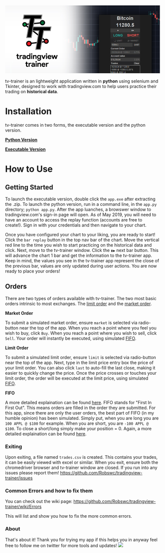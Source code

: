 ![demopic](img/tv-gui-banner.jpg)

tv-trainer is an lightweight application written in **python** using selenium and Tkinter, designed to work with tradingview.com to help users practice their trading on **historical data**.

# Installation
tv-trainer comes in two forms, the executable version and the python version.

[**Python Version**](https://github.com/Robswc/tradingview-trainer/wiki/Python-Installation)

[**Executable Version**](https://github.com/Robswc/tradingview-trainer/wiki/Executable-Installation)

# How to Use

## Getting Started
To launch the executable version, double click the `app.exe` after extracting the .zip.  To launch the python version, run in a command line, in the `app.py` directory; `python app.py`.  After the app luanches, a browswer window to tradingview.com's sign-in page will open.  As of May 2019, you will need to have an account to access the replay function (accounts are free to create!).  Sign in with your credentials and then navigate to your chart.

Once you have configured your chart to your liking, you are ready to start! Click the `bar replay` button in the top nav bar of the chart.  Move the vertical red line to the time you wish to start practicing on the historical data and click.  Next, move to the tv-trainer window.  Click the `▮▶` next bar button.  This will advance the chart 1 bar and get the information to the tv-trainer app.  Keep in mind, the values you see in the tv-trainer app represent the close of the previous bar, values are only updated during user actions.  You are now ready to place your orders!

## Orders

There are two types of orders available with tv-trainer.  The two most basic orders intrinsic to most exchanges.  The [limit order](https://www.investopedia.com/terms/l/limitorder.asp) and the [market order](https://www.investopedia.com/terms/m/marketorder.asp).

**Market Order**

To submit a simulated market order, ensure `market` is selected via radio-button near the top of the app.  When you reach a point where you feel you wish to buy, click `Buy`.  When you reach a point where you wish to sell, click `Sell`.  Your order will instantly be executed, using simulated [FIFO](https://github.com/Robswc/tradingview-trainer/wiki/FIFO).

**Limit Order**

To submit a simulated limit order, ensure `limit` is selected via radio-button near the top of the app.  Next, type in the limit price entry box the price of your limit order.  You can also click `last` to auto-fill the last close, making it easier to quickly change the price.  Once the price crosses or touches your limit order, the order will be executed at the limit price, using simulated [FIFO](https://github.com/Robswc/tradingview-trainer/wiki/FIFO).

**FIFO**

A more detailed explaination can be found [here](https://github.com/Robswc/tradingview-trainer/wiki/FIFO).  FIFO stands for "First In First Out".  This means orders are filled in the order they are submitted.  For this app, since there are only the user orders, the best part of FIFO (in my humble opinion) has been simulated.  Simply put, when you are long you are `100 APPL @ $100` for example.  When you are short, you are `-100 APPL @ $100`.  To close a short/long simply make your position = 0.  Again, a more detailed explaination can be found [here](https://github.com/Robswc/tradingview-trainer/wiki/FIFO).

### Exiting

Upon exiting, a file named `trades.csv` is created.  This contains your trades, it can be easily viewed with excel or similar.  When you exit, ensure both the chromedriver browser and tv-trainer window are closed.  If you run into any issues please report them! https://github.com/Robswc/tradingview-trainer/issues

### Common Errors and how to fix them

You can check out the wiki page: https://github.com/Robswc/tradingview-trainer/wiki/Errors 

This will list and show you how to fix the more common errors.

### About

That's about it!  Thank you for trying my app <span class="emoji-outer emoji-sizer"><span class="emoji-inner" style="background: url(chrome-extension://immhpnclomdloikkpcefncmfgjbkojmh/emoji-data/sheet_apple_32.png);background-position:30.0235017626322% 4.054054054054054%;background-size:5418.75% 5418.75%" data-codepoints="1f44d"></span></span> if this helps you in anyway feel free to follow me on twitter for more tools and updates! ![](https://img.shields.io/twitter/follow/robswc.svg?style=social)



